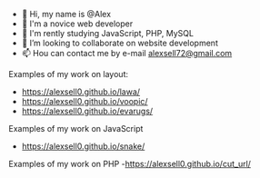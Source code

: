 - 👋 Hi, my name is @Alex
- 👀 I'm a novice web developer
- 🌱 I'm rently studying JavaScript, PHP, MySQL 
- 💞️ I’m looking to collaborate on website development
- 📫 Нou can contact me by e-mail alexsell72@gmail.com

Examples of my work on layout:
- https://alexsell0.github.io/lawa/
- https://alexsell0.github.io/voopic/
- https://alexsell0.github.io/evarugs/

Examples of my work on JavaScript
- https://alexsell0.github.io/snake/

Examples of my work on PHP
-https://alexsell0.github.io/cut_url/
<!---
AlexSell0/AlexSell0 is a ✨ special ✨ repository because its `README.md` (this file) appears on your GitHub profile.
You can click the Preview link to take a look at your changes.
--->
